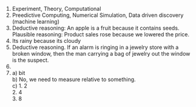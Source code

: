 1. Experiment, Theory, Computational
2. Preedictive Computing, Numerical Simulation, Data driven discovery (machine learning)
3. Deductive reasoning: An apple is a fruit because it contains seeds.
   Plausible reasoning: Product sales rose because we lowered the price.
4. Its rainy because its cloudy
5. Deductive reasoning. If an alarm is ringing in a jewelry store with a broken window, then the man carrying a bag of jewelry out the window is the suspect.
6. 
13. a) bit  
    b) No, we need to measure relative to something.  
    c) 1. 2  
       2. 4  
       3. 8  
